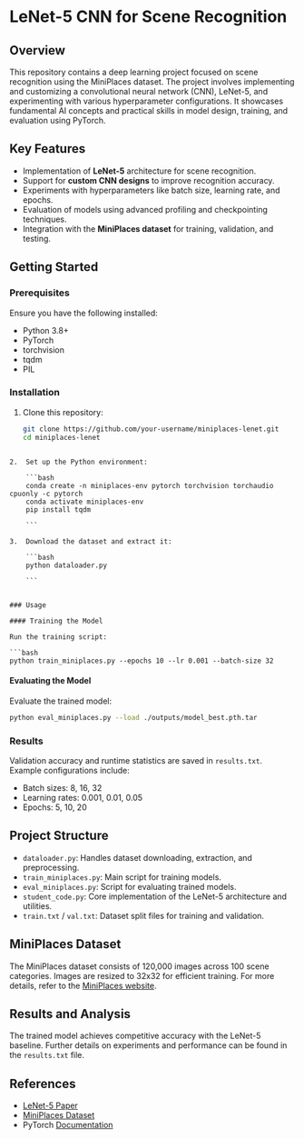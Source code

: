 
# LeNet-5 CNN for Scene Recognition

## Overview

This repository contains a deep learning project focused on scene recognition using the MiniPlaces dataset. The project involves implementing and customizing a convolutional neural network (CNN), LeNet-5, and experimenting with various hyperparameter configurations. It showcases fundamental AI concepts and practical skills in model design, training, and evaluation using PyTorch.

## Key Features
- Implementation of **LeNet-5** architecture for scene recognition.
- Support for **custom CNN designs** to improve recognition accuracy.
- Experiments with hyperparameters like batch size, learning rate, and epochs.
- Evaluation of models using advanced profiling and checkpointing techniques.
- Integration with the **MiniPlaces dataset** for training, validation, and testing.

## Getting Started

### Prerequisites
Ensure you have the following installed:
- Python 3.8+
- PyTorch
- torchvision
- tqdm
- PIL

### Installation
1. Clone this repository:
   ```bash
   git clone https://github.com/your-username/miniplaces-lenet.git
   cd miniplaces-lenet

```

2.  Set up the Python environment:
    
    ```bash
    conda create -n miniplaces-env pytorch torchvision torchaudio cpuonly -c pytorch
    conda activate miniplaces-env
    pip install tqdm
    
    ```
    
3.  Download the dataset and extract it:
    
    ```bash
    python dataloader.py
    
    ```
    

### Usage

#### Training the Model

Run the training script:

```bash
python train_miniplaces.py --epochs 10 --lr 0.001 --batch-size 32

```

#### Evaluating the Model

Evaluate the trained model:

```bash
python eval_miniplaces.py --load ./outputs/model_best.pth.tar

```

### Results

Validation accuracy and runtime statistics are saved in `results.txt`. Example configurations include:

-   Batch sizes: 8, 16, 32
-   Learning rates: 0.001, 0.01, 0.05
-   Epochs: 5, 10, 20

## Project Structure

-   `dataloader.py`: Handles dataset downloading, extraction, and preprocessing.
-   `train_miniplaces.py`: Main script for training models.
-   `eval_miniplaces.py`: Script for evaluating trained models.
-   `student_code.py`: Core implementation of the LeNet-5 architecture and utilities.
-   `train.txt` / `val.txt`: Dataset split files for training and validation.

## MiniPlaces Dataset

The MiniPlaces dataset consists of 120,000 images across 100 scene categories. Images are resized to 32x32 for efficient training. For more details, refer to the [MiniPlaces website](http://miniplaces.csail.mit.edu/).

## Results and Analysis

The trained model achieves competitive accuracy with the LeNet-5 baseline. Further details on experiments and performance can be found in the `results.txt` file.

## References

-   [LeNet-5 Paper](http://yann.lecun.com/exdb/lenet)
-   [MiniPlaces Dataset](http://miniplaces.csail.mit.edu/)
-   PyTorch [Documentation](https://pytorch.org/docs)

